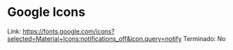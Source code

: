 # Google Icons

Link: https://fonts.google.com/icons?selected=Material+Icons:notifications_off&icon.query=notify
Terminado: No